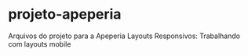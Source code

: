 # projeto-apeperia
Arquivos do projeto para a Apeperia
Layouts Responsivos: Trabalhando com layouts mobile
